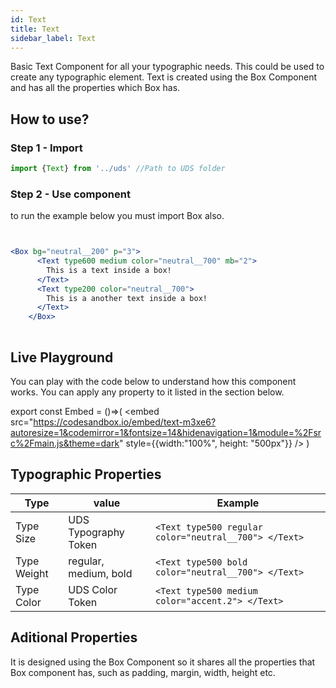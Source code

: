```yaml
---
id: Text
title: Text
sidebar_label: Text
---
```

Basic Text Component for all your typographic needs. This could be used to create any typographic element. Text is created using the Box Component and has all the properties which Box has.

## How to use?

### Step 1 - Import 

```jsx 
import {Text} from '../uds' //Path to UDS folder

```


### Step 2 - Use component
to run the example below you must import Box also.

```jsx 


<Box bg="neutral__200" p="3"> 
      <Text type600 medium color="neutral__700" mb="2">
        This is a text inside a box!
      </Text>
      <Text type200 color="neutral__700">
        This is a another text inside a box!
      </Text>
    </Box>
    
```
## Live Playground
You can play with the code below to understand how this component works. You can apply any property to it listed in the section below.

export const Embed = ()=>(
    <embed
     src="https://codesandbox.io/embed/text-m3xe6?autoresize=1&codemirror=1&fontsize=14&hidenavigation=1&module=%2Fsrc%2Fmain.js&theme=dark"
     style={{width:"100%", height: "500px"}}
   />
)

<Embed />

## Typographic Properties


| Type                   | value | Example|
|--------------------------------|-------|--------|
| Type Size | UDS Typography Token  | ```<Text type500 regular color="neutral__700"> </Text>```|
| Type Weight  | regular, medium, bold|```<Text type500 bold color="neutral__700"> </Text>```|
| Type Color  | UDS Color Token|```<Text type500 medium color="accent.2"> </Text>```|


## Aditional Properties

It is designed using the Box Component so it shares all the properties that Box component has, such as padding, margin, width, height etc.








